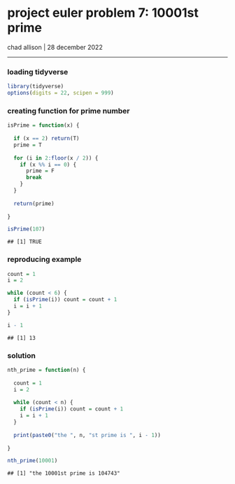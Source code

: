 project euler problem 7: 10001st prime
================
chad allison \| 28 december 2022

------------------------------------------------------------------------

### loading tidyverse

``` r
library(tidyverse)
options(digits = 22, scipen = 999)
```

### creating function for prime number

``` r
isPrime = function(x) {
  
  if (x == 2) return(T)
  prime = T
  
  for (i in 2:floor(x / 2)) {
    if (x %% i == 0) {
      prime = F
      break
    }
  }
  
  return(prime)
  
}

isPrime(107)
```

    ## [1] TRUE

### reproducing example

``` r
count = 1
i = 2

while (count < 6) {
  if (isPrime(i)) count = count + 1
  i = i + 1
}

i - 1
```

    ## [1] 13

### solution

``` r
nth_prime = function(n) {
  
  count = 1
  i = 2
  
  while (count < n) {
    if (isPrime(i)) count = count + 1
    i = i + 1
  }
  
  print(paste0("the ", n, "st prime is ", i - 1))
  
}

nth_prime(10001)
```

    ## [1] "the 10001st prime is 104743"
